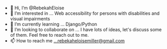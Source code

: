 - 👋 Hi, I’m @RebekahEloise
- 👀 I’m interested in ... Web accessibility for persons with disabilities and visual impairments
- 🌱 I’m currently learning ... Django/Python
- 💞️ I’m looking to collaborate on ... I have lots of ideas, let's discuss some of them. Feel free to reach out to me.
- 📫 How to reach me ...rebekaheloisemiller@gmail.com

<!---
RebekahEloise/RebekahEloise is a ✨ special ✨ repository because its `README.md` (this file) appears on your GitHub profile.
You can click the Preview link to take a look at your changes.
--->
